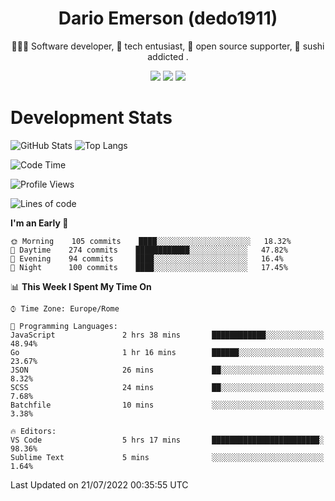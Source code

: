 <div align="center">
  
# Dario Emerson (dedo1911)
👨🏼‍💻 Software developer, 🔧 tech entusiast, 🙌 open source supporter, 🍣 sushi addicted .

[![](https://img.shields.io/badge/-Linkedin-informational?style=for-the-badge&logo=linkedin&logoColor=white&color=2867B2)](http://linkedin.com/in/dedo1911)
[![](https://img.shields.io/badge/-Telegram-informational?style=for-the-badge&logo=telegram&logoColor=white&color=0088cc)](https://t.me/dedo1911)
[![](https://img.shields.io/badge/-Facebook-informational?style=for-the-badge&logo=facebook&logoColor=white&color=3b5998)](https://fb.com/dedo1911)

</div>

# Development Stats

![GitHub Stats](https://github-readme-stats.vercel.app/api?username=dedo1911&hide=&count_private=true&title_color=84cc16&text_color=ffffff&icon_color=84cc16&bg_color=1c1917&hide_border=true&border_radius=0&show_icons=true)
![Top Langs](https://github-readme-stats.vercel.app/api/top-langs/?username=dedo1911&theme=chartreuse-dark&layout=compact)

<!--START_SECTION:waka-->
![Code Time](http://img.shields.io/badge/Code%20Time-0%20secs-blue)

![Profile Views](http://img.shields.io/badge/Profile%20Views-0-blue)

![Lines of code](https://img.shields.io/badge/From%20Hello%20World%20I%27ve%20Written-60%20Thousand%20lines%20of%20code-blue)

**I'm an Early 🐤** 

```text
🌞 Morning    105 commits    ████░░░░░░░░░░░░░░░░░░░░░   18.32% 
🌆 Daytime    274 commits    ████████████░░░░░░░░░░░░░   47.82% 
🌃 Evening    94 commits     ████░░░░░░░░░░░░░░░░░░░░░   16.4% 
🌙 Night      100 commits    ████░░░░░░░░░░░░░░░░░░░░░   17.45%

```


📊 **This Week I Spent My Time On** 

```text
⌚︎ Time Zone: Europe/Rome

💬 Programming Languages: 
JavaScript               2 hrs 38 mins       ████████████░░░░░░░░░░░░░   48.94% 
Go                       1 hr 16 mins        ██████░░░░░░░░░░░░░░░░░░░   23.67% 
JSON                     26 mins             ██░░░░░░░░░░░░░░░░░░░░░░░   8.32% 
SCSS                     24 mins             ██░░░░░░░░░░░░░░░░░░░░░░░   7.68% 
Batchfile                10 mins             ░░░░░░░░░░░░░░░░░░░░░░░░░   3.38%

🔥 Editors: 
VS Code                  5 hrs 17 mins       ████████████████████████░   98.36% 
Sublime Text             5 mins              ░░░░░░░░░░░░░░░░░░░░░░░░░   1.64%

```


 Last Updated on 21/07/2022 00:35:55 UTC
<!--END_SECTION:waka-->

<!--
**dedo1911/dedo1911** is a ✨ _special_ ✨ repository because its `README.md` (this file) appears on your GitHub profile.

Here are some ideas to get you started:

- 🔭 I’m currently working on ...
- 🌱 I’m currently learning ...
- 👯 I’m looking to collaborate on ...
- 🤔 I’m looking for help with ...
- 💬 Ask me about ...
- 📫 How to reach me: ...
- 😄 Pronouns: ...
- ⚡ Fun fact: ...
-->
